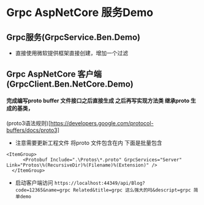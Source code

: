 # Grpc AspNetCore 服务Demo

## Grpc服务(GrpcService.Ben.Demo) 
 - 直接使用微软提供框架直接创建，增加一个过滤
## Grpc AspNetCore 客户端(GrpcClient.Ben.NetCore.Demo)

#### 完成编写proto buffer 文件接口之后直接生成 之后再写实现方法类 继承proto 生成的基类，
 (proto3语法规则)[https://developers.google.com/protocol-buffers/docs/proto3]
 - 注意需要更新工程文件 将proto 文件包含在内 下面是批量包含 
  ```
  <ItemGroup>
		<Protobuf Include=".\Protos\*.proto" GrpcServices="Server" Link="Protos\%(RecursiveDir)%(Filename)%(Extension)" />
	</ItemGroup>
  ```
   
  - 启动客户端访问  `https://localhost:44349/api/Blog?code=12365&name=grpc Related&title=grpc 这么强大的吗&descript=grpc 简单demo`
